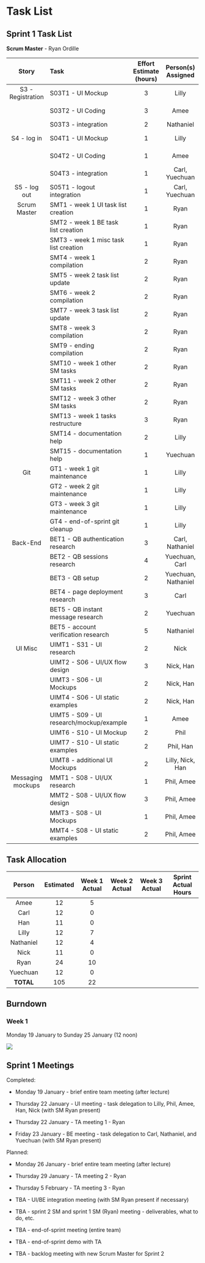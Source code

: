 # Task List
## Sprint 1 Task List

**Scrum Master** - Ryan Ordille

| Story             | Task                                      | Effort Estimate (hours) | Person(s) Assigned | Start Date | End Date | Actual Effort |
| :---------------: | :---------------------------------------- | :---------------------: | :----------------: | :--------: | :------: | :-----------: |
| S3 - Registration | S03T1 - UI Mockup                         | 3 | Lilly               | Jan 20 | Jan 22 | 3 |
|                   | S03T2 - UI Coding                         | 3 | Amee                | Jan 21 | Jan 23 | 3 |
|                   | S03T3 - integration                       | 2 | Nathaniel           | | | |
| S4 - log in       | S04T1 - UI Mockup                         | 1 | Lilly               | Jan 19 | Jan 19 | 1  |
|                   | S04T2 - UI Coding                         | 1 | Amee                | Jan 19 | Jan 19 | 1  |
|                   | S04T3 - integration                       | 1 | Carl, Yuechuan      | | | |
| S5 - log out      | S05T1 - logout integration                | 1 | Carl, Yuechuan      | | | |
| Scrum Master      | SMT1 - week 1 UI task list creation       | 1 | Ryan                | Jan 22 | Jan 22 | 1 |
|                   | SMT2 - week 1 BE task list creation       | 1 | Ryan                | Jan 22 | Jan 23 | 1 |
|                   | SMT3 - week 1 misc task list creation     | 1 | Ryan                | Jan 22 | Jan 23 | 2 |
|                   | SMT4 - week 1 compilation                 | 2 | Ryan                | Jan 24 | Jan 25 | 2 |
|                   | SMT5 - week 2 task list update            | 2 | Ryan                | Jan 26 | | |
|                   | SMT6 - week 2 compilation                 | 2 | Ryan                | | | |
|                   | SMT7 - week 3 task list update            | 2 | Ryan                | | | |
|                   | SMT8 - week 3 compilation                 | 2 | Ryan                | | | |
|                   | SMT9 - ending compilation                 | 2 | Ryan                | | | |
|                   | SMT10 - week 1 other SM tasks             | 2 | Ryan                | Jan 19 | Jan 24 | 2 |
|                   | SMT11 - week 2 other SM tasks             | 2 | Ryan                | Jan 26 | | |
|                   | SMT12 - week 3 other SM tasks             | 2 | Ryan                | | | |
|                   | SMT13 - week 1 tasks restructure          | 3 | Ryan                | Jan 22 | Jan 23 | 2 |
|                   | SMT14 - documentation help                | 2 | Lilly               | Jan 19 | Jan 24 | 2 |
|                   | SMT15 - documentation help                | 1 | Yuechuan            | Jan 19 | | |
| Git               | GT1 - week 1 git maintenance              | 1 | Lilly               | Jan 19 | Jan 24 | 1 |
|                   | GT2 - week 2 git maintenance              | 1 | Lilly               | Jan 26 | Jan 30 | 1 |
|                   | GT3 - week 3 git maintenance              | 1 | Lilly               | | | |
|                   | GT4 - end-of-sprint git cleanup           | 1 | Lilly               | | | |
| Back-End          | BET1 - QB authentication research         | 3 | Carl, Nathaniel     | Jan 27 | Feb 1  | 3 |
|                   | BET2 - QB sessions research               | 4 | Yuechuan, Carl      | | | |
|                   | BET3 - QB setup                           | 2 | Yuechuan, Nathaniel | Jan 27 | | |
|                   | BET4 - page deployment research           | 3 | Carl                | | | |
|                   | BET5 - QB instant message research        | 2 | Yuechuan            | | | |
|                   | BET5 - account verification research      | 5 | Nathaniel           | Jan 27 | | |
| UI Misc           | UIMT1 - S31 - UI research                 | 2 | Nick                | Jan 25 | Jan 26 | 2 |
|                   | UIMT2 - S06 - UI/UX flow design           | 3 | Nick, Han           | Jan 25 | Jan 26 | 1 |
|                   | UIMT3 - S06 - UI Mockups                  | 2 | Nick, Han           | Jan 25 | Jan 26 | 2 |
|                   | UIMT4 - S06 - UI static examples          | 2 | Nick, Han           | Jan 28 | | |
|                   | UIMT5 - S09 - UI research/mockup/example  | 1 | Amee                | Jan 22 | Jan 22 | 1 |
|                   | UIMT6 - S10 - UI Mockup                   | 2 | Phil                | | | |
|                   | UIMT7 - S10 - UI static examples          | 2 | Phil, Han           |Jan 28 | | |
|                   | UIMT8 - additional UI Mockups             | 2 | Lilly, Nick, Han    | | | |
| Messaging mockups | MMT1 - S08 - UI/UX research               | 1 | Phil, Amee          | | | |
|                   | MMT2 - S08 - UI/UX flow design            | 3 | Phil, Amee          | | | |
|                   | MMT3 - S08 - UI Mockups                   | 1 | Phil, Amee          | | | |
|                   | MMT4 - S08 - UI static examples           | 2 | Phil, Amee          | | | |

## Task Allocation

| Person    | Estimated | Week 1 Actual | Week 2 Actual  | Week 3 Actual | Sprint Actual Hours |
| :-------: | :-------: | :-----------: | :------------: | :-----------: | :-----------------: |
| Amee      | 12        | 5  |
| Carl      | 12        | 0  |
| Han       | 11        | 0  |
| Lilly     | 12        | 7  |
| Nathaniel | 12        | 4  |
| Nick      | 11        | 0  |
| Ryan      | 24        | 10 |
| Yuechuan  | 12        | 0  |
| **TOTAL** | 105       | 22 |

## Burndown

### Week 1

Monday 19 January to Sunday 25 January (12 noon)

![](./s1w1_burndown.png)

## Sprint 1 Meetings

Completed:

* Monday 19 January - brief entire team meeting (after lecture)

* Thursday 22 January - UI meeting - task delegation to Lilly, Phil, Amee, Han, Nick (with SM Ryan present)

* Thursday 22 January - TA meeting 1 - Ryan

* Friday 23 January - BE meeting - task delegation to Carl, Nathaniel, and Yuechuan (with SM Ryan present)

Planned:

* Monday 26 January - brief entire team meeting (after lecture)

* Thursday 29 January - TA meeting 2 - Ryan

* Thursday 5 February - TA meeting 3 - Ryan

* TBA - UI/BE integration meeting (with SM Ryan present if necessary)

* TBA - sprint 2 SM and sprint 1 SM (Ryan) meeting - deliverables, what to do, etc.

* TBA - end-of-sprint meeting (entire team)

* TBA - end-of-sprint demo with TA

* TBA - backlog meeting with new Scrum Master for Sprint 2
